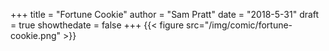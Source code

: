 +++
title = "Fortune Cookie"
author = "Sam Pratt"
date = "2018-5-31"
draft = true
showthedate = false
+++
{{< figure src="/img/comic/fortune-cookie.png" >}}